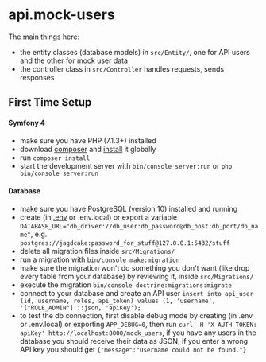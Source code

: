 # api.mock-users
The main things here: 
- the entity classes (database models) in `src/Entity/`, one for API users and the other for mock user data
- the controller class in `src/Controller` handles requests, sends responses

## First Time Setup
#### Symfony 4
- make sure you have PHP (7.1.3+) installed
- download [composer](https://getcomposer.org/download/) and [install](https://getcomposer.org/doc/00-intro.md#globally) it globally
- run `composer install` 
- start the development server with `bin/console server:run` or `php bin/console server:run`

#### Database
- make sure you have PostgreSQL (version 10) installed and running
- create (in [.env](./.env) or .env.local) or export a variable `DATABASE_URL="db_driver://db_user:db_password@db_host:db_port/db_name"`, e.g. `postgres://jagdcake:password_for_stuff@127.0.0.1:5432/stuff`
- delete all migration files inside `src/Migrations/`
- run a migration with `bin/console make:migration`
- make sure the migration won't do something you don't want (like drop every table from your database) by reviewing it, inside `src/Migrations/`
- execute the migration `bin/console doctrine:migrations:migrate`
- connect to your database and create an API user `insert into api_user (id, username, roles, api_token) values (1, 'username', '["ROLE_ADMIN"]'::json, 'apiKey');`
- to test the db connection, first disable debug mode by creating (in .env or .env.local) or exporting `APP_DEBUG=0`, then run `curl -H 'X-AUTH-TOKEN: apiKey' http://localhost:8000/mock_users`, if you have any users in the database you should receive their data as JSON; if you enter a wrong API key you should get `{"message":"Username could not be found."}`
